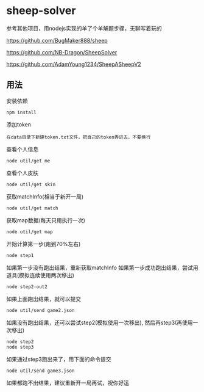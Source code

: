 # sheep-solver
参考其他项目，用nodejs实现的羊了个羊解题步骤，无聊写着玩的

https://github.com/BugMaker888/sheep

https://github.com/NB-Dragon/SheepSolver

https://github.com/AdamYoung1234/SheepASheepV2


## 用法
安装依赖

    npm install

添加token

    在data目录下新建token.txt文件，把自己的token弄进去，不要换行

查看个人信息

    node util/get me

查看个人皮肤

    node util/get skin

获取matchInfo(相当于新开一局)

    node util/get match

获取map数据(每天只用执行一次)

    node util/get map

开始计算第一步(跑到70%左右)

    node step1

如果第一步没有跑出结果，重新获取matchInfo
如果第一步成功跑出结果，尝试用道具(模拟连续使用两次移出)
    
    node step2-out2

如果上面跑出结果，就可以提交

    node util/send game2.json

如果没有跑出结果，还可以尝试step2(模拟使用一次移出), 然后再step3(再使用一次移出)
    
    node step2
    node step3

如果通过step3跑出来了，用下面的命令提交
    
    node util/send game3.json

如果都跑不出结果，建议重新开一局再试，祝你好运